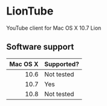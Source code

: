 # LionTube

YouTube client for Mac OS X 10.7 Lion

## Software support

|Mac OS X|Supported?|
|-:|-|
| 10.6 | Not tested |
| 10.7 | Yes |
| 10.8 | Not tested |

